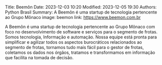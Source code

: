 Title: Beemôn
Date: 2023-12-03 10:20
Modified: 2023-12-05 19:30
Authors: Python Brasil
Summary: A Beemôn é uma startup de tecnologia pertencente ao Grupo Mônaco 
image: beemon
link: https://www.beemon.com.br

A Beemôn é uma startup de tecnologia pertencente ao Grupo Mônaco com foco no desenvolvimento de software e serviços para o segmento de frotas. Somos tecnologia, Informação e automação. Nossa equipe está pronta para simplificar e agilizar todos os aspectos burocráticos relacionados ao segmento de frotas, tornamos tudo mais fácil para o gestor de frotas, coletamos os dados nos órgãos, tratamos e transformamos em informação que facilita na tomada de decisão.
